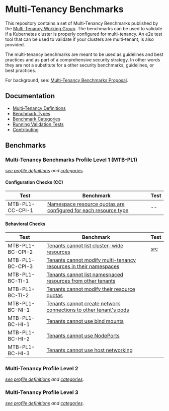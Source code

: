 # Multi-Tenancy Benchmarks

This repository contains a set of Multi-Tenancy Benchmarks published by the 
[Multi-Tenancy Working Group](https://github.com/kubernetes-sigs/multi-tenancy). The benchmarks can be used to validate if a Kubernetes cluster is properly configured for multi-tenancy. An e2e test tool that can be used to validate if your clusters are multi-tenant, is also provided.

The multi-tenancy benchmarks are meant to be used as guidelines and best practices and as part of a comprehensive security strategy. In other words they are not a substitute for a other security benchmarks, guidelines, or best practices.

For background, see: [Multi-Tenancy Benchmarks Proposal](https://docs.google.com/document/d/1O-G8jEpiJxOeYx9Pd2OuOSb8859dTRNmgBC5gJv0krE/edit?usp=sharing).

## Documentation
- [Multi-Tenancy Definitions](documentation/definitions.md)
- [Benchmark Types](documentation/types.md)
- [Benchmark Categories](documentation/catagories.md)
- [Running Validation Tests](documentation/run.md)
- [Contributing](documentation/contributing.md)

## Benchmarks

### Multi-Tenancy Benchmarks Profile Level 1 (MTB-PL1)

*[see profile definitions](documentation/definitions.md#level-1) and [categories](documentation/categories.md).*

#### Configuration Checks (CC)

| Test             | Benchmark                                                                                            | Test  |
|------------------|------------------------------------------------------------------------------------------------------|-------|
| MTB-PL1-CC-CPI-1 | [Namespace resource quotas are configured for each resource type](e2e/tests/resourcequotas/README.md)| --    |


#### Behavioral Checks

| Test | Benchmark                                                                      | Test                            |
|------|--------------------------------------------------------------------------------|---------------------------------|
| MTB-PL1-BC-CPI-2 | [Tenants cannot list cluster-wide resources](e2e/tests/tenantaccess/) | [src](e2e/tests/tenantaccess/tenantaccess.go) |
| MTB-PL1-BC-CPI-3 | [Tenants cannot modify multi-tenancy resources in their namespaces](e2e/tests/modify_admin_resource/README.md)| |
| MTB-PL1-BC-TI-1 | [Tenants cannot list namespaced resources from other tenants](e2e/tests/tenantprotection/README.md) | |
| MTB-PL1-BC-TI-2 | [Tenants cannot modify their resource quotas](e2e/tests/modify_resourcequotas/README.md) | |
| MTB-PL1-BC-NI-1 | [Tenants cannot create network connections to other tenant's pods](e2e/tests/network_isolation/README.md)| |
| MTB-PL1-BC-HI-1 | [Tenants cannot use bind mounts](e2e/tests/deny_hostpaths/README.md) | |
| MTB-PL1-BC-HI-2 | [Tenants cannot use NodePorts](e2e/tests/deny_nodeports/README.md) | |
| MTB-PL1-BC-HI-3 | [Tenants cannot use host networking ](e2e/tests/deny_hostports/README.md) | |

### Multi-Tenancy Profile Level 2

*[see profile definitions](documentation/definitions.md#level-2) and [categories](documentation/categories.md).*


### Multi-Tenancy Profile Level 3

*[see profile definitions](documentation/definitions.md#level-3) and [categories](documentation/categories.md).*

